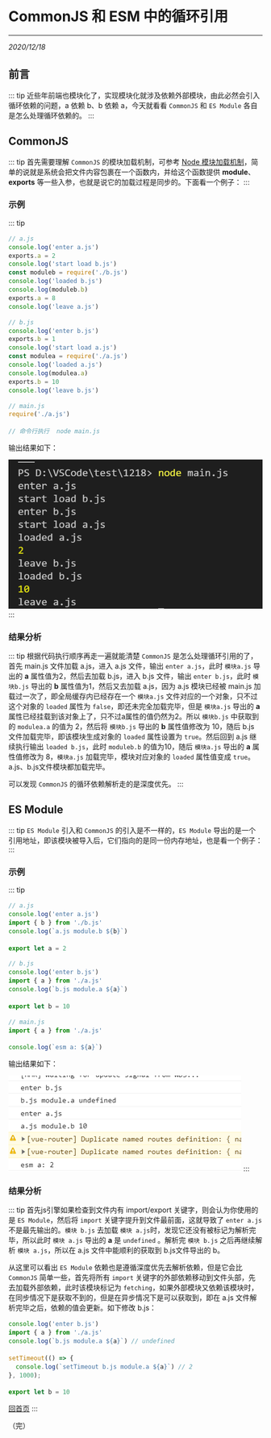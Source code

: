 # CommonJS 和 ESM 中的循环引用
---
*2020/12/18*

## 前言

::: tip
  近些年前端也模块化了，实现模块化就涉及依赖外部模块，由此必然会引入循环依赖的问题，a 依赖 b、b 依赖 a，今天就看看 `CommonJS` 和 `ES Module` 各自是怎么处理循环依赖的。
:::

## CommonJS

::: tip
  首先需要理解 `CommonJS` 的模块加载机制，可参考 [Node 模块加载机制](./cjs.html)，简单的说就是系统会把文件内容包裹在一个函数内，并给这个函数提供 **module**、**exports** 等一些入参，也就是说它的加载过程是同步的。下面看一个例子：
:::

### 示例

::: tip
``` js
// a.js
console.log('enter a.js')
exports.a = 2
console.log('start load b.js')
const moduleb = require('./b.js')
console.log('loaded b.js')
console.log(moduleb.b)
exports.a = 8
console.log('leave a.js')
```

``` js
// b.js
console.log('enter b.js')
exports.b = 1
console.log('start load a.js')
const modulea = require('./a.js')
console.log('loaded a.js')
console.log(modulea.a)
exports.b = 10
console.log('leave b.js')
```

``` js
// main.js
require('./a.js')

// 命令行执行  node main.js
```

  输出结果如下：

  ![commonjs](./assets/circle-ref1.jpg)
:::

### 结果分析

::: tip
  根据代码执行顺序再走一遍就能清楚 `CommonJS` 是怎么处理循环引用的了，首先 main.js 文件加载 a.js，进入 a.js 文件，输出 `enter a.js`，此时 `模块a.js` 导出的 **a** 属性值为2，然后去加载 b.js，进入 b.js 文件，输出 `enter b.js`，此时 `模块b.js` 导出的 **b** 属性值为1，然后又去加载 a.js，因为 a.js 模块已经被 main.js 加载过一次了，即全局缓存内已经存在一个 `模块a.js` 文件对应的一个对象，只不过这个对象的 `loaded` 属性为 `false`，即还未完全加载完毕，但是 `模块a.js` 导出的 **a** 属性已经挂载到该对象上了，只不过a属性的值仍然为2。所以 `模块b.js` 中获取到的 `modulea.a` 的值为 2，然后将 `模块b.js` 导出的 **b** 属性值修改为 10，随后 b.js 文件加载完毕，即该模块生成对象的 `loaded` 属性设置为 `true`。然后回到 a.js 继续执行输出 `loaded b.js`，此时 `moduleb.b` 的值为10，随后 `模块a.js` 导出的 **a** 属性值修改为 8，`模块a.js` 加载完毕，模块对应对象的 `loaded` 属性值变成 `true`。a.js、b.js文件模块都加载完毕。

  可以发现 `CommonJS` 的循环依赖解析走的是深度优先。
:::

## ES Module

::: tip
  `ES Module` 引入和 `CommonJS` 的引入是不一样的，`ES Module` 导出的是一个引用地址，即该模块被导入后，它们指向的是同一份内存地址，也是看一个例子：
:::

### 示例

::: tip
``` js
// a.js
console.log('enter a.js')
import { b } from './b.js'
console.log(`a.js module.b ${b}`)

export let a = 2
```

``` js
// b.js
console.log('enter b.js')
import { a } from './a.js'
console.log(`b.js module.a ${a}`)

export let b = 10
```

``` js
// main.js
import { a } from './a.js'

console.log(`esm a: ${a}`)
```

  输出结果如下：

  ![esm](./assets/circle-ref2.jpg)
:::

### 结果分析

::: tip
  首先js引擎如果检查到文件内有 import/export 关键字，则会认为你使用的是 `ES Module`，然后将 `import` 关键字提升到文件最前面，这就导致了 `enter a.js` 不是最先输出的。`模块 b.js` 去加载 `模块 a.js`时，发现它还没有被标记为解析完毕，所以此时 `模块 a.js` 导出的 **a** 是 `undefined` 。解析完 `模块 b.js` 之后再继续解析 `模块 a.js`，所以在 a.js 文件中能顺利的获取到 b.js文件导出的 b。

  从这里可以看出 `ES Module` 依赖也是遵循深度优先去解析依赖，但是它会比 `CommonJS` 简单一些，首先将所有 `import` 关键字的外部依赖移动到文件头部，先去加载外部依赖，此时该模块标记为 `fetching`，如果外部模块又依赖该模块时，在同步情况下是获取不到的，但是在异步情况下是可以获取到，即在 a.js 文件解析完毕之后，依赖的值会更新。如下修改 b.js：

``` js
console.log('enter b.js')
import { a } from './a.js'
console.log(`b.js module.a ${a}`) // undefined

setTimeout(() => {
  console.log(`setTimeout b.js module.a ${a}`) // 2
}, 1000);

export let b = 10
```

  [回首页](/frontend)
:::

（完）